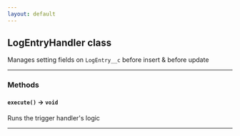 ```yaml
---
layout: default
---
```

## LogEntryHandler class

Manages setting fields on `LogEntry__c` before insert & before update

---
### Methods
#### `execute()` → `void`

Runs the trigger handler's logic

---
